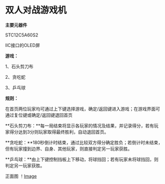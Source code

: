 # **双人对战游戏机**

**主要元器件**

STC12C5A60S2

IIC接口的OLED屏



**游戏：**

1、石头剪刀布

2、贪吃蛇

3、乒乓球



**规则：**

在首页两位玩家均可通过上下键选择游戏，确定/返回键进入游戏；在游戏界面可通过复位键或确定/返回键退回首页

**石头剪刀布：**每一局结束将显示各玩家的情况及结果，并记录得分，若有玩家得分达到3分则玩家取得最终胜利，自动退回首页。

**贪吃蛇：**180秒倒计时结束，通过比较双方得分确定胜负；若倒计时未结束，但有玩家撞到边界、自身、其他玩家，则直接判定另一玩家获胜。

**乒乓球：**由上下键控制挡板上下移动，将球挡回；若有玩家未将球挡回，则判定另一玩家获胜。


正面图
！[Image](正面图.jpg)


